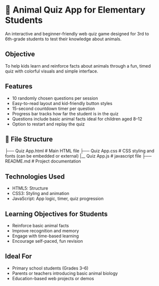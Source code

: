 # 🐾 Animal Quiz App for Elementary Students

An interactive and beginner-friendly web quiz game designed for 3rd to 6th-grade students to test their knowledge about animals.

## Objective

To help kids learn and reinforce facts about animals through a fun, timed quiz with colorful visuals and simple interface.

## Features

- 10 randomly chosen questions per session
- Easy-to-read layout and kid-friendly button styles
- 15-second countdown timer per question
- Progress bar tracks how far the student is in the quiz
- Questions include basic animal facts ideal for children aged 8–12
- Option to restart and replay the quiz



## 📁 File Structure

├── Quiz App.html       # Main HTML file
├── Quiz App.css       # CSS styling and fonts (can be embedded or external)
|__ Quiz App.js         # javascript file
├── README.md        # Project documentation

## Technologies Used

- HTML5: Structure
- CSS3: Styling and animation
- JavaScript: App logic, timer, quiz progression

## Learning Objectives for Students
- Reinforce basic animal facts
- Improve recognition and memory
- Engage with time-based learning
- Encourage self-paced, fun revision

## Ideal For

- Primary school students (Grades 3–6)
- Parents or teachers introducing basic animal biology
- Education-based web projects or demos
